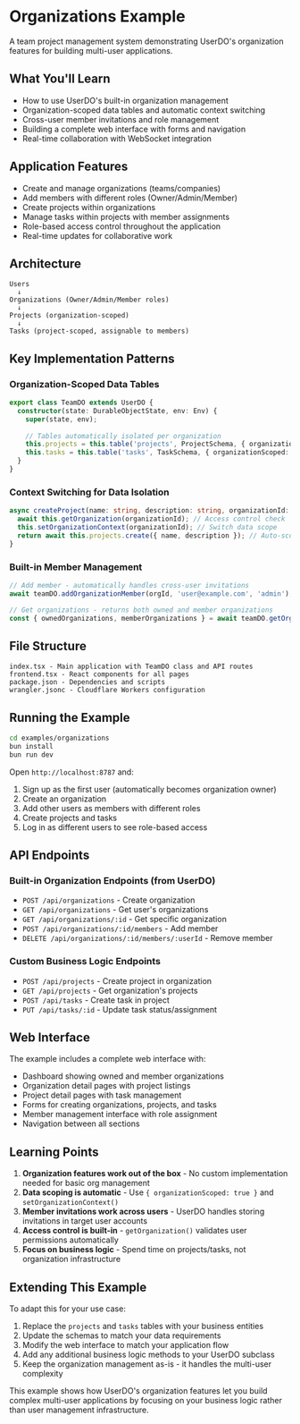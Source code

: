 # Organizations Example

A team project management system demonstrating UserDO's organization features for building multi-user applications.

## What You'll Learn

- How to use UserDO's built-in organization management
- Organization-scoped data tables and automatic context switching
- Cross-user member invitations and role management
- Building a complete web interface with forms and navigation
- Real-time collaboration with WebSocket integration

## Application Features

- Create and manage organizations (teams/companies)
- Add members with different roles (Owner/Admin/Member)
- Create projects within organizations
- Manage tasks within projects with member assignments
- Role-based access control throughout the application
- Real-time updates for collaborative work

## Architecture

```
Users
  ↓
Organizations (Owner/Admin/Member roles)
  ↓  
Projects (organization-scoped)
  ↓
Tasks (project-scoped, assignable to members)
```

## Key Implementation Patterns

### Organization-Scoped Data Tables

```ts
export class TeamDO extends UserDO {
  constructor(state: DurableObjectState, env: Env) {
    super(state, env);
    
    // Tables automatically isolated per organization
    this.projects = this.table('projects', ProjectSchema, { organizationScoped: true });
    this.tasks = this.table('tasks', TaskSchema, { organizationScoped: true });
  }
}
```

### Context Switching for Data Isolation

```ts
async createProject(name: string, description: string, organizationId: string) {
  await this.getOrganization(organizationId); // Access control check
  this.setOrganizationContext(organizationId); // Switch data scope
  return await this.projects.create({ name, description }); // Auto-scoped to org
}
```

### Built-in Member Management

```ts
// Add member - automatically handles cross-user invitations
await teamDO.addOrganizationMember(orgId, 'user@example.com', 'admin');

// Get organizations - returns both owned and member organizations
const { ownedOrganizations, memberOrganizations } = await teamDO.getOrganizations();
```

## File Structure

```
index.tsx - Main application with TeamDO class and API routes
frontend.tsx - React components for all pages
package.json - Dependencies and scripts
wrangler.jsonc - Cloudflare Workers configuration
```

## Running the Example

```bash
cd examples/organizations
bun install
bun run dev
```

Open `http://localhost:8787` and:

1. Sign up as the first user (automatically becomes organization owner)
2. Create an organization
3. Add other users as members with different roles
4. Create projects and tasks
5. Log in as different users to see role-based access

## API Endpoints

### Built-in Organization Endpoints (from UserDO)
- `POST /api/organizations` - Create organization
- `GET /api/organizations` - Get user's organizations
- `GET /api/organizations/:id` - Get specific organization
- `POST /api/organizations/:id/members` - Add member
- `DELETE /api/organizations/:id/members/:userId` - Remove member

### Custom Business Logic Endpoints
- `POST /api/projects` - Create project in organization
- `GET /api/projects` - Get organization's projects
- `POST /api/tasks` - Create task in project
- `PUT /api/tasks/:id` - Update task status/assignment

## Web Interface

The example includes a complete web interface with:

- Dashboard showing owned and member organizations
- Organization detail pages with project listings
- Project detail pages with task management
- Forms for creating organizations, projects, and tasks
- Member management interface with role assignment
- Navigation between all sections

## Learning Points

1. **Organization features work out of the box** - No custom implementation needed for basic org management
2. **Data scoping is automatic** - Use `{ organizationScoped: true }` and `setOrganizationContext()`
3. **Member invitations work across users** - UserDO handles storing invitations in target user accounts
4. **Access control is built-in** - `getOrganization()` validates user permissions automatically
5. **Focus on business logic** - Spend time on projects/tasks, not organization infrastructure

## Extending This Example

To adapt this for your use case:

1. Replace the `projects` and `tasks` tables with your business entities
2. Update the schemas to match your data requirements  
3. Modify the web interface to match your application flow
4. Add any additional business logic methods to your UserDO subclass
5. Keep the organization management as-is - it handles the multi-user complexity

This example shows how UserDO's organization features let you build complex multi-user applications by focusing on your business logic rather than user management infrastructure.